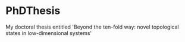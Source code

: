 # PhDThesis

My doctoral thesis entitled 'Beyond the ten-fold way: novel topological states in low-dimensional systems'
